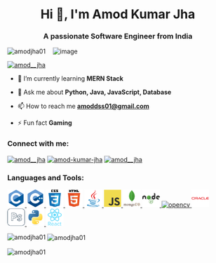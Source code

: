 <h1 align="center">Hi 👋, I'm Amod Kumar Jha</h1>
<h3 align="center">A passionate Software Engineer from India</h3>
<img align="right" alt="image" width="400" src="https://i.pinimg.com/564x/5f/5f/9a/5f5f9a527f48f0f7f4a181d5fb052917.jpg">

<p align="left"> <img src="https://komarev.com/ghpvc/?username=amodjha01&label=Profile%20views&color=0e75b6&style=flat" alt="amodjha01" /> </p>

<p align="left"> <a href="https://twitter.com/amod__jha" target="blank"><img src="https://img.shields.io/twitter/follow/amod__jha?logo=twitter&style=for-the-badge" alt="amod__jha" /></a> </p>

- 🌱 I’m currently learning **MERN Stack**

- 💬 Ask me about **Python, Java, JavaScript, Database**

- 📫 How to reach me **amoddss01@gmail.com**

- ⚡ Fun fact **Gaming**

<h3 align="left">Connect with me:</h3>
<p align="left">
<a href="https://twitter.com/amod__jha" target="blank"><img align="center" src="https://raw.githubusercontent.com/rahuldkjain/github-profile-readme-generator/master/src/images/icons/Social/twitter.svg" alt="amod__jha" height="30" width="40" /></a>
<a href="https://linkedin.com/in/amod-kumar-jha" target="blank"><img align="center" src="https://raw.githubusercontent.com/rahuldkjain/github-profile-readme-generator/master/src/images/icons/Social/linked-in-alt.svg" alt="amod-kumar-jha" height="30" width="40" /></a>
<a href="https://instagram.com/amod__jha" target="blank"><img align="center" src="https://raw.githubusercontent.com/rahuldkjain/github-profile-readme-generator/master/src/images/icons/Social/instagram.svg" alt="amod__jha" height="30" width="40" /></a>
</p>

<h3 align="left">Languages and Tools:</h3>
<p align="left"> <a href="https://www.cprogramming.com/" target="_blank" rel="noreferrer"> <img src="https://raw.githubusercontent.com/devicons/devicon/master/icons/c/c-original.svg" alt="c" width="40" height="40"/> </a> <a href="https://www.w3schools.com/cpp/" target="_blank" rel="noreferrer"> <img src="https://raw.githubusercontent.com/devicons/devicon/master/icons/cplusplus/cplusplus-original.svg" alt="cplusplus" width="40" height="40"/> </a> <a href="https://www.w3schools.com/css/" target="_blank" rel="noreferrer"> <img src="https://raw.githubusercontent.com/devicons/devicon/master/icons/css3/css3-original-wordmark.svg" alt="css3" width="40" height="40"/> </a> <a href="https://www.w3.org/html/" target="_blank" rel="noreferrer"> <img src="https://raw.githubusercontent.com/devicons/devicon/master/icons/html5/html5-original-wordmark.svg" alt="html5" width="40" height="40"/> </a> <a href="https://www.java.com" target="_blank" rel="noreferrer"> <img src="https://raw.githubusercontent.com/devicons/devicon/master/icons/java/java-original.svg" alt="java" width="40" height="40"/> </a> <a href="https://developer.mozilla.org/en-US/docs/Web/JavaScript" target="_blank" rel="noreferrer"> <img src="https://raw.githubusercontent.com/devicons/devicon/master/icons/javascript/javascript-original.svg" alt="javascript" width="40" height="40"/> </a> <a href="https://www.mongodb.com/" target="_blank" rel="noreferrer"> <img src="https://raw.githubusercontent.com/devicons/devicon/master/icons/mongodb/mongodb-original-wordmark.svg" alt="mongodb" width="40" height="40"/> </a> <a href="https://nodejs.org" target="_blank" rel="noreferrer"> <img src="https://raw.githubusercontent.com/devicons/devicon/master/icons/nodejs/nodejs-original-wordmark.svg" alt="nodejs" width="40" height="40"/> </a> <a href="https://opencv.org/" target="_blank" rel="noreferrer"> <img src="https://www.vectorlogo.zone/logos/opencv/opencv-icon.svg" alt="opencv" width="40" height="40"/> </a> <a href="https://www.oracle.com/" target="_blank" rel="noreferrer"> <img src="https://raw.githubusercontent.com/devicons/devicon/master/icons/oracle/oracle-original.svg" alt="oracle" width="40" height="40"/> </a> <a href="https://www.photoshop.com/en" target="_blank" rel="noreferrer"> <img src="https://raw.githubusercontent.com/devicons/devicon/master/icons/photoshop/photoshop-line.svg" alt="photoshop" width="40" height="40"/> </a> <a href="https://www.python.org" target="_blank" rel="noreferrer"> <img src="https://raw.githubusercontent.com/devicons/devicon/master/icons/python/python-original.svg" alt="python" width="40" height="40"/> </a> <a href="https://reactjs.org/" target="_blank" rel="noreferrer"> <img src="https://raw.githubusercontent.com/devicons/devicon/master/icons/react/react-original-wordmark.svg" alt="react" width="40" height="40"/> </a> </p>

<p><img align="left" src="https://github-readme-stats.vercel.app/api/top-langs?username=amodjha01&show_icons=true&locale=en&layout=compact" alt="amodjha01" /></p>

<p>&nbsp;<img align="center" src="https://github-readme-stats.vercel.app/api?username=amodjha01&show_icons=true&locale=en" alt="amodjha01" /></p>

<p><img align="center" src="https://github-readme-streak-stats.herokuapp.com/?user=amodjha01&" alt="amodjha01" /></p>
